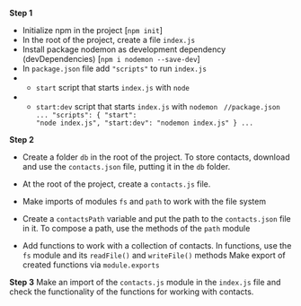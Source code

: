 **Step 1**

- Initialize npm in the project [`npm init`]
- In the root of the project, create a file `index.js`
- Install package nodemon as development dependency (devDependencies) [`npm i nodemon --save-dev`]
- In `package.json` file add `"scripts"` to run `index.js`
- - `start` script that starts `index.js` with `node`
- - `start:dev` script that starts `index.js` with `nodemon`
    <code>
    //package.json
    ...
    "scripts": {
    "start": "node index.js",
    "start:dev": "nodemon index.js"
    }
    ...
    </code>

**Step 2**

- Create a folder `db` in the root of the project. To store contacts, download and use the `contacts.json` file, putting it in the `db` folder.

- At the root of the project, create a `contacts.js` file.

- Make imports of modules `fs` and `path` to work with the file system
- Create a `contactsPath` variable and put the path to the `contacts.json` file in it. To compose a path, use the methods of the `path` module
- Add functions to work with a collection of contacts. In functions, use the `fs` module and its `readFile()` and `writeFile()` methods
  Make export of created functions via `module.exports`

**Step 3**
Make an import of the `contacts.js` module in the `index.js` file and check the functionality of the functions for working with contacts.
